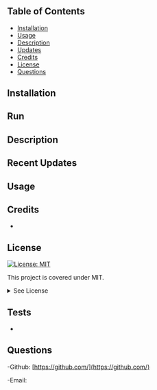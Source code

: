 

#  


## Table of Contents
  - [Installation](#howToInstall)
  - [Usage](#usage)
  - [Description](#usage)
  - [Updates](#updates)
  - [Credits](#credits)
  - [License](#license)
  - [Questions](#questions)


## Installation

  ## Run




## Description


  ## Recent Updates
 



## Usage

    

## Credits
  -


## License
[![License: MIT](https://img.shields.io/badge/License-MIT-yellow.svg)](https://opensource.org/licenses/MIT)

  
  This project is covered under MIT.
  <details>
    <summary>
      See License
    </summary> 
  
  ```
  Copyright <> <>
  Permission is hereby granted, free of charge, to any person obtaining a copy of this software and associated documentation files (the "Software"), to deal in the Software without restriction, including without limitation the rights to use, copy, modify, merge, publish, distribute, sublicense, and/or sell copies of the Software, and to permit persons to whom the Software is furnished to do so, subject to the following conditions:
  The above copyright notice and this permission notice shall be included in all copies or substantial portions of the Software.
  
  THE SOFTWARE IS PROVIDED "AS IS", WITHOUT WARRANTY OF ANY KIND, EXPRESS OR IMPLIED, INCLUDING BUT NOT LIMITED TO THE WARRANTIES OF MERCHANTABILITY, FITNESS FOR A PARTICULAR PURPOSE AND NONINFRINGEMENT. IN NO EVENT SHALL THE AUTHORS OR COPYRIGHT HOLDERS BE LIABLE FOR ANY CLAIM, DAMAGES OR OTHER LIABILITY, WHETHER IN AN ACTION OF CONTRACT, TORT OR OTHERWISE, ARISING FROM, OUT OF OR IN CONNECTION WITH THE SOFTWARE OR THE USE OR OTHER DEALINGS IN THE SOFTWARE.
  ```
  </details>
  


## Tests

- 

## Questions

  -Github:
  [https://github.com/](https://github.com/)

  -Email:
  
  
  